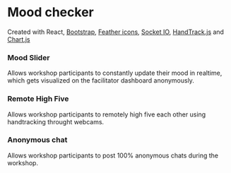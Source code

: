 # Mood checker

Created with React, [Bootstrap](https://react-bootstrap.github.io/), [Feather icons](https://feathericons.com/), [Socket IO](https://socket.io/), [HandTrack.js](https://github.com/victordibia/handtrack.js/) and [Chart.js](https://github.com/reactchartjs/react-chartjs-2)

### Mood Slider

Allows workshop participants to constantly update their mood in realtime, which gets visualized on the facilitator dashboard anonymously.

### Remote High Five

Allows workshop participants to remotely high five each other using handtracking throught webcams.

### Anonymous chat

Allows workshop participants to post 100% anonymous chats during the workshop.
